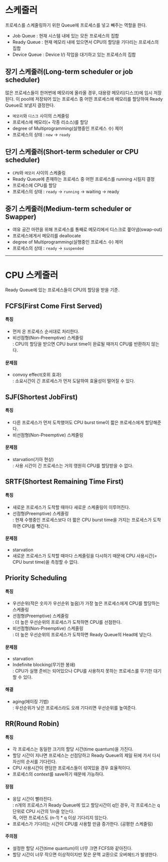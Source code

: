 # 스케줄러
프로세스를 스케줄링하기 위한 Queue에 프로세스를 넣고 빼주는 역할을 한다.
- Job Queue : 현재 시스템 내에 있는 모든 프로세스의 집합
- Ready Queue : 현재 메모리 내에 있으면서 CPU의 할당을 기다리는 프로세스의 집합
- Device Queue : Device I/) 작업을 대기하고 있는 프로세스의 집합
## 장기 스케줄러(Long-term scheduler or job scheduler)
많은 프로세스들이 한꺼번에 메모리에 올라올 경우, 대용량 메모리(디스크)에 임시 저장된다.
이 pool에 저장되어 있는 프로세스 중 어떤 프로세스에 메모리를 할당하여 Ready Queue로 보낼지 결정한다.
- `메모리`와 `디스크` 사이의 스케줄링
- 프로세스에 메모리(+ 각종 리소스)를 할당
- degree of Multiprogramming(실행중인 프로세스 수) 제어
- 프로세스의 상태 : `new` &rarr; `ready`
## 단기 스케줄러(Short-term scheduler or CPU scheduler)
- `CPU`와 `메모리` 사이의 스케줄링
- Ready Queue에 존재하는 프로세스 중 어떤 프로세스를 running 시킬지 결정
- 프로세스에 CPU를 할당
- 프로세스의 상태 : `ready` &rarr; `running` &rarr; waiting &rarr; ready
## 중기 스케줄러(Medium-term scheduler or Swapper)
- 여유 공간 마련을 위해 프로세스를 통째로 메모리에서 디스크로 쫖아냄(swap-out)
- 프로세스에게서 메모리를 deallocate
- degree of Multiprogramming(실행중인 프로세스 수) 제어
- 프로세스의 상태 : `ready` &rarr; `suspended`

----

# CPU 스케줄러
Ready Queue에 있는 프로세스들이 CPU의 할당을 받을 기준.
## FCFS(First Come First Served)
#### 특징
  - 먼저 온 프로세스 순서대로 처리한다.
  - 비선점형(Non-Preemptive) 스케줄링  
    : CPU의 할당을 받으면 CPU burst time이 완료될 때까지 CPU를 반환하지 않는다.
#### 문제점
  - convoy effect(호위 효과)  
    : 소요시간이 긴 프로세스가 먼저 도달하여 효율성이 떨어질 수 있다.
## SJF(Shortest JobFirst)
#### 특징
  - 다른 프로세스가 먼저 도착했어도 CPU burst time이 짧은 프로세스에게 할당해준다.
  - 비선점형(Non-Preemptive) 스케줄링
#### 문제점
  - starvation(기아 현상)  
    : 사용 시간이 긴 프로세스는 거의 영원히 CPU를 할당받을 수 없다.
## SRTF(Shortest Remaining Time First)
#### 특징
  - 새로운 프로세스가 도착할 때마다 새로운 스케줄링이 이루어진다.
  - 선점형(Preemptive) 스케줄링  
    : 현재 수행중인 프로세스보다 더 짧은 CPU burst time을 가지는 프로세스가 도착하면 CPU를 뺏긴다.
#### 문제점
  - starvation
  - 새로운 프로세스가 도착할 때마다 스케줄링을 다시하기 때문에 CPU 사용시간(= CPU burst time)을 측정할 수 없다.
## Priority Scheduling
#### 특징
  - 우선순위(작은 숫자가 우선순위 높음)가 가장 높은 프로세스에게 CPU를 할당하는 스케줄링
  - 선점형(Preemptive) 스케줄링   
    : 더 높은 우선순위의 프로세스가 도착하면 CPU를 선점한다.
  - 비선점형(Non-Preemptive) 스케줄링   
    : 더 높은 우선순위의 프로세스가 도착하면 Ready Queue의 Head에 넣는다.
#### 문제점
  - starvation
  - Indefinite blocking(무기한 봉쇄)  
    : CPU가 실행 준비는 되어있으나 CPU를 사용하지 못하는 프로세스를 무기한 대기할 수 있다.  
#### 해결
  - aging(에이징 기법)  
    : 우선순위가 낮은 프로세스라도 오래 기다리면 우선순위를 높여준다.
## RR(Round Robin)
#### 특징
  - 각 프로세스는 동일한 크기의 할당 시간(time quantum)을 가진다. 
  - 할당 시간이 지나면 프로세스는 선점당하고 Ready Queue의 제일 뒤에 가서 다시 자신의 순서를 기다린다.
  - CPU 사용시간이 랜덤한 프로세스들이 섞여있을 경우 효율적이다.
  - 프로세스의 context를 save하기 때문에 가능하다.
#### 장점
  - 응답 시간이 빨라진다.  
    : n개의 프로세스가 Ready Queue에 있고 할당시간이 q인 경우, 각 프로세스는 q 단위로 CPU 시간의 1/n을 얻는다.   
      즉, 어떤 프로세스도 (n-1) * q 이상 기다리지 않는다.
  - 프로세스가 기다리는 시간이 CPU를 사용할 만큼 증가한다. (공평한 스케줄링)
#### 주의점
  - 설정한 할당 시간(time quantum)이 너무 크면 FCFS와 같아진다.
  - 할당 시간이 너무 작으면 이상적이지만 잦은 문맥 교환으로 오버헤드가 발생한다.
